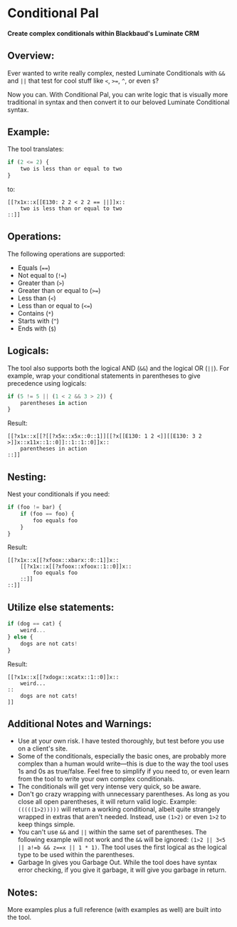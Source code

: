 # Conditional Pal
#### Create complex conditionals within Blackbaud's Luminate CRM

## Overview:
Ever wanted to write really complex, nested Luminate Conditionals with `&&` and `||` that test for cool stuff like `<`, `>=`, `^`, or even `$`?

Now you can.  With Conditional Pal, you can write logic that is visually more traditional in syntax and then convert it to our beloved Luminate Conditional syntax.

## Example:

The tool translates:

```javascript
if (2 <= 2) {
    two is less than or equal to two
}
```

to:

```
[[?x1x::x[[E130: 2 2 < 2 2 == ||]]x::
    two is less than or equal to two
::]]
```

## Operations:

The following operations are supported:

* Equals (`==`)
* Not equal to (`!=`)
* Greater than (`>`)
* Greater than or equal to (`>=`)
* Less than (`<`)
* Less than or equal to (`<=`)
* Contains (`*`)
* Starts with (`^`)
* Ends with (`$`)

## Logicals:

The tool also supports both the logical AND (`&&`) and the logical OR (`||`).  For example, wrap your conditional statements in parentheses to give precedence using logicals:

```javascript
if (5 != 5 || (1 < 2 && 3 > 2)) {
    parentheses in action
}
```

Result:

```
[[?x1x::x[[?[[?x5x::x5x::0::1]][[?x[[E130: 1 2 <]][[E130: 3 2 >]]x::x11x::1::0]]::1::1::0]]x::
    parentheses in action
::]]
```

## Nesting:

Nest your conditionals if you need:

```javascript
if (foo != bar) {
    if (foo == foo) {
        foo equals foo
    }
}
```

Result:

```
[[?x1x::x[[?xfoox::xbarx::0::1]]x::
    [[?x1x::x[[?xfoox::xfoox::1::0]]x::
        foo equals foo
    ::]]
::]]
```

## Utilize else statements:

```javascript
if (dog == cat) {
    weird...
} else {
    dogs are not cats!
}
```

Result:

```
[[?x1x::x[[?xdogx::xcatx::1::0]]x::
    weird...
::
    dogs are not cats!
]]
```

## Additional Notes and Warnings:

* Use at your own risk.  I have tested thoroughly, but test before you use on a client's site.
* Some of the conditionals, especially the basic ones, are probably more complex than a human would write—this is due to the way the tool uses 1s and 0s as true/false.  Feel free to simplify if you need to, or even learn from the tool to write your own complex conditionals.
* The conditionals will get very intense very quick, so be aware.
* Don't go crazy wrapping with unnecessary parentheses.  As long as you close all open parentheses, it will return valid logic.  Example: `(((((1>2)))))` will return a working conditional, albeit quite strangely wrapped in extras that aren't needed.  Instead, use `(1>2)` or even `1>2` to keep things simple.
* You can't use `&&` and `||` within the same set of parentheses.  The following example will not work and the `&&` will be ignored: `(1>2 || 3<5 || a!=b && z==x || 1 * 1)`.  The tool uses the first logical as the logical type to be used within the parentheses.
* Garbage In gives you Garbage Out.  While the tool does have syntax error checking, if you give it garbage, it will give you garbage in return.

## Notes:

More examples plus a full reference (with examples as well) are built into the tool.
